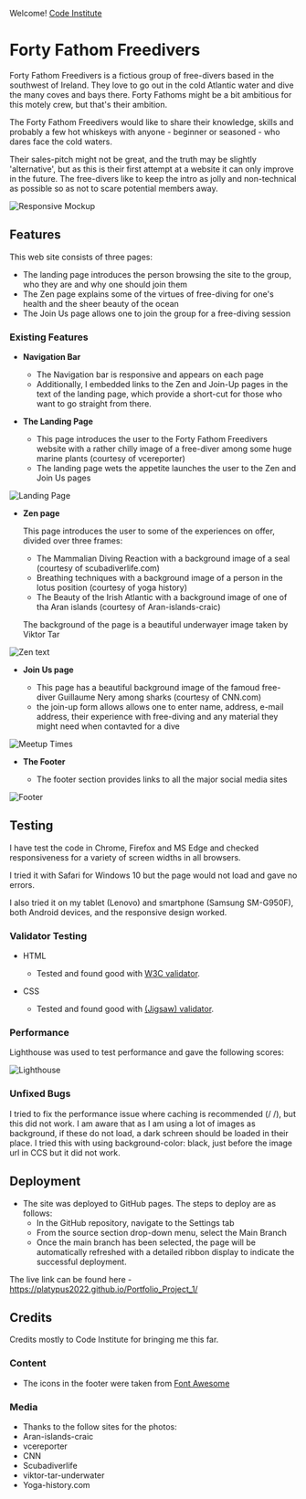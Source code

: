 Welcome! [Code Institute](https://codeinstitute.net)

# Forty Fathom Freedivers

Forty Fathom Freedivers is a fictious group of free-divers based in the southwest of Ireland. They love to go out in the cold Atlantic water and dive the many coves and bays there. Forty Fathoms might be a bit ambitious for this motely crew, but that's their ambition.

The Forty Fathom Freedivers would like to share their knowledge, skills and probably a few hot whiskeys with anyone - beginner or seasoned - who dares face the cold waters.

Their sales-pitch might not be great, and the truth may be slightly 'alternative', but as this is their first attempt at a website it can only improve in the future. The free-divers like to keep the intro as jolly and non-technical as possible so as not to scare potential members away.


![Responsive Mockup](https://github.com/Platypus2022/Portfolio_Project_1/raw/main/assets/images/ami-responsive.PNG)

## Features 

This web site consists of three pages:
- The landing page introduces the person browsing the site to the group, who they are and why one should join them
- The Zen page explains some of the virtues of free-diving for one's health and the sheer beauty of the ocean
- The Join Us page allows one to join the group for a free-diving session


### Existing Features

- __Navigation Bar__

  - The Navigation bar is responsive and appears on each page
  - Additionally, I embedded links to the Zen and Join-Up pages in the text of the landing page, which provide a short-cut for those who want to go straight from there.

- __The Landing Page__

  - This page introduces the user to the Forty Fathom Freedivers website with a rather chilly image of a free-diver among some huge marine plants (courtesy of vcereporter)
  - The landing page wets the appetite launches the user to the Zen and Join Us pages

![Landing Page](https://github.com/Platypus2022/Portfolio_Project_1/raw/main/assets/images/fff-index.PNG)

- __Zen page__

  This page introduces the user to some of the experiences on offer, divided over three frames:
  - The Mammalian Diving Reaction with a background image of a seal (courtesy of scubadiverlife.com)
  - Breathing techniques with a background image of a person in the lotus position (courtesy of yoga history)
  - The Beauty of the Irish Atlantic with a background image of one of tha Aran islands (courtesy of Aran-islands-craic)

  The background of the page is a beautiful underwayer image taken by Viktor Tar

![Zen text](https://github.com/Platypus2022/Portfolio_Project_1/raw/main/assets/images/fff-zen.png)

- __Join Us page__

  - This page has a beautiful background image of the famoud free-diver Guillaume Nery among sharks (courtesy of CNN.com)
  - the join-up form allows allows one to enter name, address, e-mail address, their experience with free-diving and any material they might need when contavted for a dive

![Meetup Times](https://github.com/Platypus2022/Portfolio_Project_1/raw/main/assets/images/fff-join-us.png)

- __The Footer__ 

  - The footer section provides links to all the major social media sites

![Footer](https://github.com/Platypus2022/Portfolio_Project_1/raw/main/assets/images/fff-footer.png)

## Testing 

I have test the code in Chrome, Firefox and MS Edge and checked responsiveness for a variety of screen widths in all browsers.

I tried it with Safari for Windows 10 but the page would not load and gave no errors.

I also tried it on my tablet (Lenovo) and smartphone (Samsung SM-G950F), both Android devices, and the responsive design worked.

### Validator Testing 

- HTML
  - Tested and found good with [W3C validator](https://validator.w3.org/nu/?doc=https%3A%2F%2Fplatypus2022.github.io%2FPortfolio_Project_1%2F). 


- CSS
  - Tested and found good with [(Jigsaw) validator](https://jigsaw.w3.org/css-validator/validator?uri=https%3A%2F%2Fplatypus2022.github.io%2FPortfolio_Project_1%2F&profile=css3svg&usermedium=all&warning=1&vextwarning=&lang=en).



### Performance

Lighthouse was used to test performance and gave the following scores:

![Lighthouse](https://github.com/Platypus2022/Portfolio_Project_1/raw/main/assets/images/lighthouse-performance.png)


### Unfixed Bugs

I tried to fix the performance issue where caching is recommended (/*<meta http-equiv="cache-control" content="public">
    <meta http-equiv="cache-control" max-age="31536000">*/), but this did not work.
I am aware that as I am using a lot of images as background, if these do not load, a dark schreen should be loaded in their place. I tried this with using background-color: black, just before the image url in CCS but it did not work.

## Deployment



- The site was deployed to GitHub pages. The steps to deploy are as follows: 
  - In the GitHub repository, navigate to the Settings tab 
  - From the source section drop-down menu, select the Main Branch
  - Once the main branch has been selected, the page will be automatically refreshed with a detailed ribbon display to indicate the successful deployment. 

The live link can be found here - https://platypus2022.github.io/Portfolio_Project_1/


## Credits 

Credits mostly to Code Institute for bringing me this far.


### Content 


- The icons in the footer were taken from [Font Awesome](https://fontawesome.com/)

### Media

- Thanks to the follow sites for the photos:
-   Aran-islands-craic
-   vcereporter
-   CNN
-   Scubadiverlife
-   viktor-tar-underwater
-   Yoga-history.com



